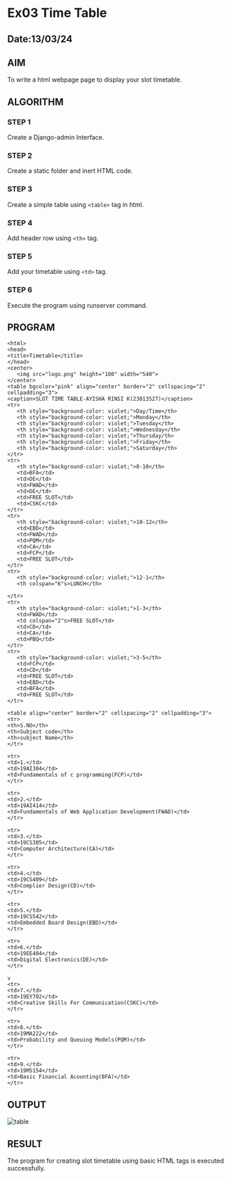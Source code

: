 # Ex03 Time Table
## Date:13/03/24

## AIM
To write a html webpage page to display your slot timetable.

## ALGORITHM
### STEP 1
Create a Django-admin Interface.

### STEP 2
Create a static folder and inert HTML code.

### STEP 3
Create a simple table using ```<table>``` tag in html.

### STEP 4
Add header row using ```<th>``` tag.

### STEP 5
Add your timetable using ```<td>``` tag.

### STEP 6
Execute the program using runserver command.

## PROGRAM

```
<html>
<head>
<title>Timetable</title>
</head>
<center>
   <img src="logo.png" height="100" width="540">
</center>
<table bgcolor="pink" align="center" border="2" cellspacing="2" cellpadding="3">
<caption>SLOT TIME TABLE-AYISHA RINSI K(23013527)</caption>
<tr>
   <th style="background-color: violet;">Day/Time</th>
   <th style="background-color: violet;">Monday</th>
   <th style="background-color: violet;">Tuesday</th>
   <th style="background-color: violet;">Wednesday</th>
   <th style="background-color: violet;">Thursday/th>
   <th style="background-color: violet;">Friday</th>
   <th style="background-color: violet;">Saturday</th>
</tr>
<tr>
   <th style="background-color: violet;">8-10</th>
   <td>BFA</td>
   <td>DE</td>
   <td>FWAD</td>
   <td>DE</td>
   <td>FREE SLOT</td>
   <td>CSKC</td>
</tr>
<tr>
   <th style="background-color: violet;">10-12</th>
   <td>EBD</td>
   <td>FWAD</td>
   <td>PQM</td>
   <td>CA</td>
   <td>FCP</td>
   <td>FREE SLOT</td>
</tr>
<tr>
   <th style="background-color: violet;">12-1</th>
   <th colspan="6"s>LUNCH</th>
   
</tr>
<tr>
   <th style="background-color: violet;">1-3</th>
   <td>FWAD</td>
   <td colspan="2"s>FREE SLOT</td>
   <td>CD</td>
   <td>CA</td>
   <td>PBQ</td>
</tr>
<tr>
   <th style="background-color: violet;">3-5</th>
   <td>FCP</td>
   <td>CD</td>
   <td>FREE SLOT</td>
   <td>EBD</td>
   <td>BFA</td>
   <td>FREE SLOT</td>
</tr>

<table align="center" border="2" cellspacing="2" cellpadding="3">
<tr>
<th>S.NO</th>
<th>Subject code</th>
<th>subject Name</th>
</tr>

<tr>
<td>1.</td>
<td>19AI304</td>
<td>Fundamentals of c programming(FCP)</td>
</tr>

<tr>
<td>2.</td>
<td>19AI414</td>
<td>Fundamentals of Web Application Development(FWAD)</td>
</tr>

<tr>
<td>3.</td>
<td>19CS305</td>
<td>Computer Architecture(CA)</td>
</tr>

<tr>
<td>4.</td>
<td>19CS409</td>
<td>Complier Design(CD)</td>
</tr>

<tr>
<td>5.</td>
<td>19CS542</td>
<td>Embedded Board Design(EBD)</td>
</tr>

<tr>
<td>6.</td>
<td>19EE404</td>
<td>Digital Electronics(DE)</td>
</tr>

v
<tr>
<td>7.</td>
<td>19EY702</td>
<td>Creative Skills For Communication(CSKC)</td>
</tr>

<tr>
<td>8.</td>
<td>19MA222</td>
<td>Probability and Queuing Models(PQM)</td>
</tr>

<tr>
<td>9.</td>
<td>19MS154</td>
<td>Basic Financial Acounting(BFA)</td>
</tr> 
```
## OUTPUT
![table](https://github.com/Ayisharinsi/slot/assets/148609304/a504d1f6-67cd-4b3e-8e90-ccbfe2632cd3)

## RESULT
The program for creating slot timetable using basic HTML tags is executed successfully.

